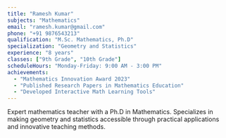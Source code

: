 ```yaml
---
title: "Ramesh Kumar"
subjects: "Mathematics"
email: "ramesh.kumar@gmail.com"
phone: "+91 9876543213"
qualification: "M.Sc. Mathematics, Ph.D"
specialization: "Geometry and Statistics"
experience: "8 years"
classes: ["9th Grade", "10th Grade"]
scheduleHours: "Monday-Friday: 9:00 AM - 3:00 PM"
achievements: 
  - "Mathematics Innovation Award 2023"
  - "Published Research Papers in Mathematics Education"
  - "Developed Interactive Math Learning Tools"
---
```

Expert mathematics teacher with a Ph.D in Mathematics. Specializes in making geometry and statistics accessible through practical applications and innovative teaching methods. 